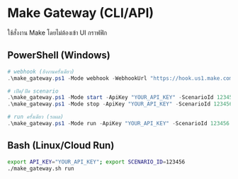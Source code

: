 # Make Gateway (CLI/API)

ใช้สั่งงาน Make โดยไม่ต้องเข้า UI กราฟฟิก

## PowerShell (Windows)
```powershell
# webhook (ยิงงานครั้งเดียว)
.\make_gateway.ps1 -Mode webhook -WebhookUrl "https://hook.us1.make.com/xxxx" -JsonData '{"command":"publish"}'

# เปิด/ปิด scenario
.\make_gateway.ps1 -Mode start -ApiKey "YOUR_API_KEY" -ScenarioId 123456
.\make_gateway.ps1 -Mode stop -ApiKey "YOUR_API_KEY" -ScenarioId 123456

# run ครั้งเดียว (รอผล)
.\make_gateway.ps1 -Mode run -ApiKey "YOUR_API_KEY" -ScenarioId 123456 -JsonData '{"responsive":true,"data":{"caption":"โพสต์เดี๋ยวนี้"}}'
```

## Bash (Linux/Cloud Run)
```bash
export API_KEY="YOUR_API_KEY"; export SCENARIO_ID=123456
./make_gateway.sh run
```

